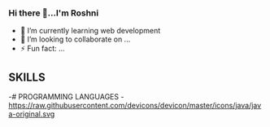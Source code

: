 ### Hi there 👋...I'm Roshni

- 🌱 I’m currently learning web development
- 👯 I’m looking to collaborate on ...
- ⚡ Fun fact: ...

## SKILLS
-# PROGRAMMING LANGUAGES
-https://raw.githubusercontent.com/devicons/devicon/master/icons/java/java-original.svg
